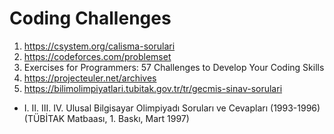 # Coding Challenges
1) https://csystem.org/calisma-sorulari
2) https://codeforces.com/problemset
3) Exercises for Programmers: 57 Challenges to Develop Your Coding Skills
4) https://projecteuler.net/archives
5) https://bilimolimpiyatlari.tubitak.gov.tr/tr/gecmis-sinav-sorulari
* I. II. III. IV. Ulusal Bilgisayar Olimpiyadı Soruları ve Cevapları (1993-1996) (TÜBİTAK Matbaası, 1. Baskı, Mart 1997)
